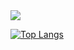 <img src="https://capsule-render.vercel.app/api?type=waving&color=auto&height=200&section=header&text=seunghyun%20github!&fontSize=30" />

[![Top Langs](https://github-readme-stats.vercel.app/api/top-langs/?username=seunghyun0522&layout=compact)](https://github.com/seunghyun0522/github-readme-stats)
